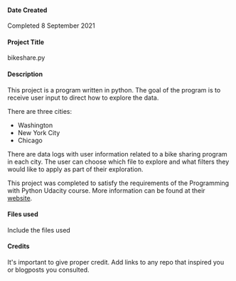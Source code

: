 
#### Date Created
Completed 8 September 2021

#### Project Title
bikeshare.py

#### Description
This project is a program written in python. The goal of the program is to receive user input to direct how to explore the data.

There are three cities:
- Washington
- New York City
- Chicago

There are data logs with user information related to a bike sharing program in each city. The user can choose which file to explore and what filters they would like to apply as part of their exploration.

This project was completed to satisfy the requirements of the Programming with Python Udacity course. More information can be found at their [website](http://udacity.com "Udacity website").

#### Files used
Include the files used

#### Credits
It's important to give proper credit. Add links to any repo that inspired you or blogposts you consulted.
